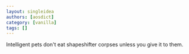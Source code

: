 ```yaml
---
layout: singleidea
authors: [aosdict]
category: [vanilla]
tags: []
---
```

Intelligent pets don't eat shapeshifter corpses unless you give it to them.
